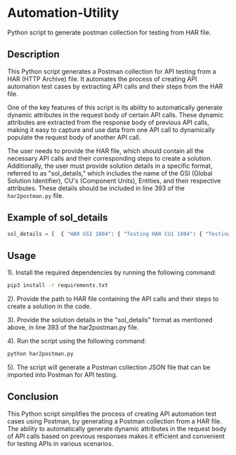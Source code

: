 # Automation-Utility
Python script to generate postman collection for testing from HAR file.

## Description
This Python script generates a Postman collection for API testing from a HAR (HTTP Archive) file. It automates the process of creating API automation test cases by extracting API calls and their steps from the HAR file.

One of the key features of this script is its ability to automatically generate dynamic attributes in the request body of certain API calls. These dynamic attributes are extracted from the response body of previous API calls, making it easy to capture and use data from one API call to dynamically populate the request body of another API call.

The user needs to provide the HAR file, which should contain all the necessary API calls and their corresponding steps to create a solution. Additionally, the user must provide solution details in a specific format, referred to as "sol_details," which includes the name of the GSI (Global Solution Identifier), CU's (Component Units), Entities, and their respective attributes. These details should be included in line 393 of the `har2postman.py` file.

## Example of sol_details
```python
sol_details = [  { "HAR GSI 1804": { "Testing HAR CU1 1804": { "Testing HAR Entity1": ["name", "place"] } "Testing HAR CU2 1804": { "Testing HAR Entity1":     ["name", "place"]} } } ]
```

## Usage
1). Install the required dependencies by running the following command:

```sh
pip3 install -r requirements.txt
```

2). Provide the path to HAR file containing the API calls and their steps to create a solution in the code.

3). Provide the solution details in the "sol_details" format as mentioned above, in line 393 of the har2postman.py file.

4). Run the script using the following command:
```python
python har2postman.py
```

5). The script will generate a Postman collection JSON file that can be imported into Postman for API testing.

## Conclusion

This Python script simplifies the process of creating API automation test cases using Postman, by generating a Postman collection from a HAR file. The ability to automatically generate dynamic attributes in the request body of API calls based on previous responses makes it efficient and convenient for testing APIs in various scenarios.
